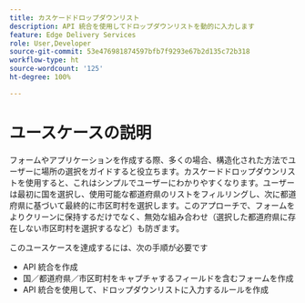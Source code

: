 ```yaml
---
title: カスケードドロップダウンリスト
description: API 統合を使用してドロップダウンリストを動的に入力します
feature: Edge Delivery Services
role: User,Developer
source-git-commit: 53e476981874597bfb7f9293e67b2d135c72b318
workflow-type: ht
source-wordcount: '125'
ht-degree: 100%

---
```


# ユースケースの説明

フォームやアプリケーションを作成する際、多くの場合、構造化された方法でユーザーに場所の選択をガイドすると役立ちます。カスケードドロップダウンリストを使用すると、これはシンプルでユーザーにわかりやすくなります。ユーザーは最初に国を選択し、使用可能な都道府県のリストをフィルリングし、次に都道府県に基づいて最終的に市区町村を選択します。このアプローチで、フォームをよりクリーンに保持するだけでなく、無効な組み合わせ（選択した都道府県に存在しない市区町村を選択するなど）も防ぎます。

このユースケースを達成するには、次の手順が必要です

- API 統合を作成
- 国／都道府県／市区町村をキャプチャするフィールドを含むフォームを作成
- API 統合を使用して、ドロップダウンリストに入力するルールを作成